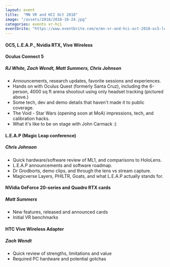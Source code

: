```yaml
---
layout: event
title:  "MN VR and HCI Oct 2018"
image: "/assets/2018/2018-10-24.jpg"
categories: events vr-hci
eventbrite: "https://www.eventbrite.com/e/mn-vr-and-hci-oct-2018-oc5-leap-nvidia-rtx-vive-wireless-tickets-51341020374#"
---
```


#### OC5, L.E.A.P., Nvidia RTX, Vive Wireless

#### Oculus Connect 5
##### RJ White, Zach Wendt, Matt Summers, Chris Johnson

  * Announcements, research updates, favorite sessions and experiences.
  * Hands on with Oculus Quest (formerly Santa Cruz), including the 6-person, 4000 sq ft arena shootout using only headset tracking (pictured above.)
  * Some tech, dev and demo details that haven't made it to public coverage.
  * The Void - Star Wars (opening soon at MoA) impressions, tech, and calibration hacks.
  * What it's like to be on stage with John Carmack :)

#### L.E.A.P (Magic Leap conference)
##### Chris Johnson

  * Quick hardware/software review of ML1, and comparisons to HoloLens.
  * L.E.A.P announcements and software roadmap.
  * Dr Grodborts, demo clips, and through the lens vs stream capture.
  * Magicverse Layers, PHILTR, Goats, and what L.E.A.P actually stands for.

#### NVidia GeForce 20-series and Quadro RTX cards
##### Matt Summers

  * New features, released and announced cards
  * Initial VR benchmarks

#### HTC Vive Wireless Adapter
##### Zach Wendt

  * Quick review of strengths, limitations and value
  * Required PC hardware and potential gotchas



